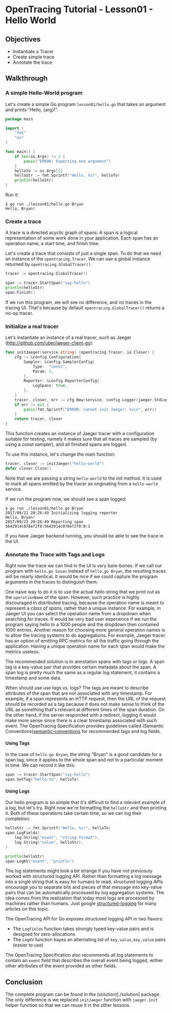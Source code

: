 # OpenTracing Tutorial - Lesson01 - Hello World

## Objectives

* Instantiate a Tracer
* Create simple trace
* Annotate the trace

## Walkthrough

### A simple Hello-World program

Let's create a simple Go program `lesson01/hello.go` that takes an argument and prints "Hello, {arg}!". 

```go
package main

import (
	"fmt"
	"os"
)

func main() {
	if len(os.Args) != 2 {
		panic("ERROR: Expecting one argument")
	}
	helloTo := os.Args[1]
    helloStr := fmt.Sprintf("Hello, %s!", helloTo)
    println(helloStr)
}
```

Run it: 
```
$ go run ./lesson01/hello.go Bryan
Hello, Bryan!
```

### Create a trace

A trace is a directed acyclic graph of spans. A span is a logical representation of some work done in your application.
Each span has an operation name, a start time, and finish time.

Let's create a trace that consists of just a single span. To do that we need an instance of the `opentracing.Tracer`.
We can use a global instance returned by `opentracing.GlobalTracer()`.

```go
tracer := opentracing.GlobalTracer()

span := tracer.StartSpan("say-hello")
println(helloStr)
span.Finish()
```

If we run this program, we will see no difference, and no traces in the tracing UI.
That's because by default `opentracing.GlobalTracer()` returns a no-op tracer.

### Initialize a real tracer

Let's instantiate an instance of a real tracer, such as Jaeger (http://github.com/uber/jaeger-client-go).

```go
func initJaeger(service string) (opentracing.Tracer, io.Closer) {
	cfg := &config.Configuration{
		Sampler: &config.SamplerConfig{
			Type:  "const",
			Param: 1,
		},
		Reporter: &config.ReporterConfig{
			LogSpans: true,
		},
	}
	tracer, closer, err := cfg.New(service, config.Logger(jaeger.StdLogger))
	if err != nil {
		panic(fmt.Sprintf("ERROR: cannot init Jaeger: %v\n", err))
	}
	return tracer, closer
}
```

This function creates an instance of Jaeger tracer with a configuration suitable for testing, 
namely it makes sure that all traces are sampled (by using a const sampler), and all finished spans are logged.

To use this instance, let's change the main function:

```go
tracer, closer := initJaeger("hello-world")
defer closer.Close()
```

Note that we are passing a string `hello-world` to the init method. It is used to mark all spans emitted by
the tracer as originating from a `hello-world` service.

If we run the program now, we should see a span logged:

```
$ go run ./lesson01/hello.go Bryan
2017/09/22 20:26:49 Initializing logging reporter
Hello, Bryan!
2017/09/22 20:26:49 Reporting span 5642914c078ef2f0:5642914c078ef2f0:0:1
```

If you have Jaeger backend running, you should be able to see the trace in the UI.

### Annotate the Trace with Tags and Logs

Right now the trace we can find in the UI is very bare-bones. If we call our program with `hello.go Susan`
instead of `hello.go Bryan`, the resulting traces will be nearly identical. It would be nice if we could
capture the program arguments in the traces to distinguish them.

One naive way to do it is to use the actual hello string that we print out as the `operationName` of the span.
However, such practice is highly discouraged in distributed tracing, because the operation name is meant to
represent a _class of spans_, rather than a unique instance. For example, in Jaeger UI you can select the
operation name from a dropdown when searching for traces. It would be very bad user experience if we run the
program saying hello to a 1000 people and the dropdown then contained 1000 entries. Another reason for choosing
more general operation names is to allow the tracing systems to do aggregations. For example, Jaeger tracer
has an option of emitting RPC metrics for all the traffic going through the application. Having a unique
operation name for each span would make the metrics useless.

The recommended solution is to annotation spans with tags or logs. A span tag is a key-value pair that provides
certain metadata about the span. A span log is pretty much the same as a regular log statement, it contains
a timestamp and some data.

When should use use tags vs. logs?  The tags are meant to describe attributes of the span that are not
associated with any timestamp. For example, if a span represents an HTTP request, then the URL of the
request should be recorded as a tag because it does not make sense to think of the URL as something
that's relevant at different times of the span duration. On the other hand, if the server responded
with a redirect, logging it would make more sense since there is a clear timestamp associated with such
event. The OpenTracing Specification provides guidelines called (Semantic Conventions)[semantic-conventions]
for recommended tags and log fields.

#### Using Tags

In the case of `hello.go Bryan`, the string "Bryan" is a good candidate for a span tag, since it applies
to the whole span and not to a particular moment in time. We can record it like this:

```go
span := tracer.StartSpan("say-hello")
span.SetTag("hello-to", helloTo)
```

#### Using Logs

Our hello program is so simple that it's difficult to find a relevant example of a log, but let's try.
Right now we're formatting the `helloStr` and then printing it. Both of these operations take certain
time, so we can log their completion:

```go
helloStr := fmt.Sprintf("Hello, %s!", helloTo)
span.LogFields(
    log.String("event", "string-format"),
    log.String("value", helloStr),
)

println(helloStr)
span.LogKV("event", "println")
```

The log statements might look a bit strange if you have not previosuly worked with structured logging API.
Rather than formatting a log message into a single string that is easy for humans to read, structured
logging APIs encourage you to separate bits and pieces of that message into key-value pairs that can be
automatically processed by log aggregation systems. The idea comes from the realization that today most
logs are processed by machines rather than humans. Just google [structured-logging][google-logging]
for many articles on this topic.

The OpenTracing API for Go exposes structured logging API in two flavors:
  * The `LogFields` function takes strongly typed key-value pairs and is designed for zero-allocations
  * The `LogKV` function kayes an alternating list of `key,value,key,value` pairs (easier to use)

The OpenTracing Specification also recommends all log statements to contain an `event` field that
describes the overall event being logged, wither other attributes of the event provided as other fields.

## Conclusion

The complete program can be found in the (solution)[./solution] package.
The only difference is we replaced `initJaeger` function with `jaeger.Init` helper function
so that we can reuse it in the other lessons.

[semantic-conventions]: https://github.com/opentracing/specification/blob/master/semantic_conventions.md
[google-logging]: https://www.google.com/search?q=structured-logging
